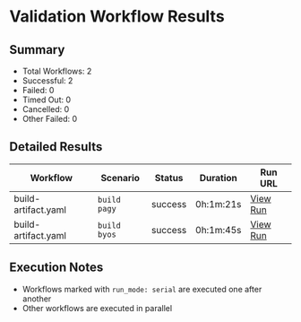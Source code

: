 # Validation Workflow Results

## Summary
- Total Workflows: 2
- Successful: 2
- Failed: 0
- Timed Out: 0
- Cancelled: 0
- Other Failed: 0

## Detailed Results

| Workflow | Scenario | Status | Duration | Run URL |
|----------|----------|---------|-----------|----------|
| build-artifact.yaml | `build pagy` | success | 0h:1m:21s | [View Run](https://github.com/azure-javaee/rhel-jboss-templates/actions/runs/16612732475) |
| build-artifact.yaml | `build byos` | success | 0h:1m:45s | [View Run](https://github.com/azure-javaee/rhel-jboss-templates/actions/runs/16612733786) |


## Execution Notes
- Workflows marked with `run_mode: serial` are executed one after another
- Other workflows are executed in parallel
